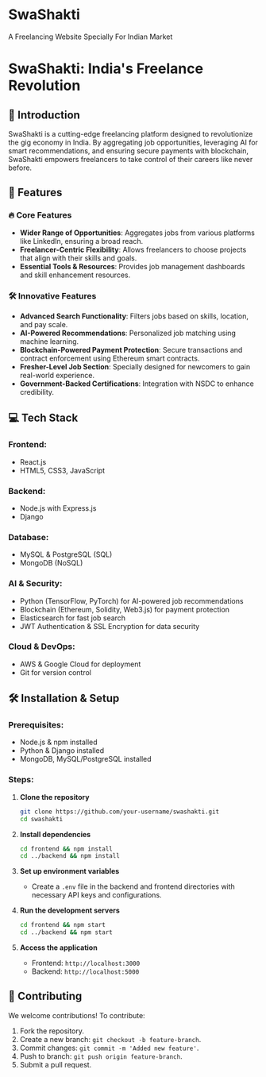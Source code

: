 # SwaShakti
A Freelancing Website Specially For Indian Market
# SwaShakti: India's Freelance Revolution

## 🚀 Introduction
SwaShakti is a cutting-edge freelancing platform designed to revolutionize the gig economy in India. By aggregating job opportunities, leveraging AI for smart recommendations, and ensuring secure payments with blockchain, SwaShakti empowers freelancers to take control of their careers like never before.

## 🌟 Features
### 🔥 Core Features
- **Wider Range of Opportunities**: Aggregates jobs from various platforms like LinkedIn, ensuring a broad reach.
- **Freelancer-Centric Flexibility**: Allows freelancers to choose projects that align with their skills and goals.
- **Essential Tools & Resources**: Provides job management dashboards and skill enhancement resources.

### 🛠️ Innovative Features
- **Advanced Search Functionality**: Filters jobs based on skills, location, and pay scale.
- **AI-Powered Recommendations**: Personalized job matching using machine learning.
- **Blockchain-Powered Payment Protection**: Secure transactions and contract enforcement using Ethereum smart contracts.
- **Fresher-Level Job Section**: Specially designed for newcomers to gain real-world experience.
- **Government-Backed Certifications**: Integration with NSDC to enhance credibility.

## 💻 Tech Stack
### Frontend:
- React.js
- HTML5, CSS3, JavaScript

### Backend:
- Node.js with Express.js
- Django

### Database:
- MySQL & PostgreSQL (SQL)
- MongoDB (NoSQL)

### AI & Security:
- Python (TensorFlow, PyTorch) for AI-powered job recommendations
- Blockchain (Ethereum, Solidity, Web3.js) for payment protection
- Elasticsearch for fast job search
- JWT Authentication & SSL Encryption for data security

### Cloud & DevOps:
- AWS & Google Cloud for deployment
- Git for version control

## 🛠️ Installation & Setup
### Prerequisites:
- Node.js & npm installed
- Python & Django installed
- MongoDB, MySQL/PostgreSQL installed

### Steps:
1. **Clone the repository**
   ```sh
   git clone https://github.com/your-username/swashakti.git
   cd swashakti
   ```
2. **Install dependencies**
   ```sh
   cd frontend && npm install
   cd ../backend && npm install
   ```
3. **Set up environment variables**
   - Create a `.env` file in the backend and frontend directories with necessary API keys and configurations.

4. **Run the development servers**
   ```sh
   cd frontend && npm start
   cd ../backend && npm start
   ```

5. **Access the application**
   - Frontend: `http://localhost:3000`
   - Backend: `http://localhost:5000`

## 🤝 Contributing
We welcome contributions! To contribute:
1. Fork the repository.
2. Create a new branch: `git checkout -b feature-branch`.
3. Commit changes: `git commit -m 'Added new feature'`.
4. Push to branch: `git push origin feature-branch`.
5. Submit a pull request.

